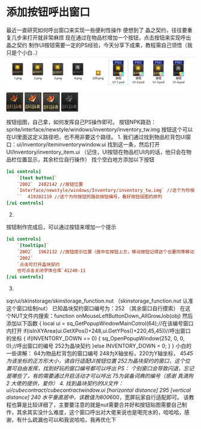 # 添加按钮呼出窗口

最近一直研究如何呼出窗口来实现一些便利性操作
便想到了 晶之契约，往往要重复几步来打开就非常麻烦
现在通过在物品栏增加一个按钮，点击按钮来实现呼出晶之契约
制作UI按钮需要一定的PS经验，今天分享下成果，教程需自己领悟（我只是个小白..）
![Img](./FILES/添加按钮呼出窗口.md/img-20240514211950.png)
![Img](./FILES/添加按钮呼出窗口.md/img-20240514212000.png)
![Img](./FILES/添加按钮呼出窗口.md/img-20240514212004.png)
![Img](./FILES/添加按钮呼出窗口.md/img-20240514212008.png)
![Img](./FILES/添加按钮呼出窗口.md/img-20240514212012.png)


按钮组图，自己拿，如何发挥自己PS操作即可。
按钮NPK路劲：sprite/interface/newstyle/windows/inventory/inventory_tw.img
按钮这个可以在UI里面这定义路径吧，也不用非要这个路径。
1.
我们通过找到物品栏背包UI窗口：ui/inventory/iteminventorywindow.ui
找到这一条，然后打开UI/Inventory/inventory_item.ui
（记住，UI按钮在物品栏UI内的话，他只会在物品栏位置显示，其余栏位自行操作）
找个空白地方添加以下按钮
```ini
[ui controls]
    `[text button]`
    `2002`  2482142 //按钮位置
    `Interface/newstyle/windows/Inventory/inventory_tw.img` //这个为你按钮的路劲
    ``  419202119 //这个为你按钮的路劲按钮编号，看好按钮组图的排列
[/ui controls]
```
2.
按钮制作完成后，可以通过按钮来增加一个提示
```ini
[ui controls]
    `[tooltips]`
    `2002`  1962132 //按钮提示位置（居中在按钮上方，移动按钮记得这个也要同等移动）
    `2002`
    `点击可打开晶块契约
    也可点击关闭字体仓库`41240-11
[/ui controls]
```
3.
sqr/ui/skinstorage/skinstorage_function.nut
（skinstorage_function.nut 认准这个窗口绘制nut）
已知晶块契约窗口编号为：252 （其余窗口自行摸索）
在这个NUT文件内搜索：function onMouseLeftButtonDown_AllGrowJob(obj)
然后添加以下函数
{
local ui = sq_GetPopupWindowMainCotrol(64);//在该编号窗口内打开
if(isInXYArea(ui.GetXPos()+248,ui.GetYPos()+220,45,45))//呼出窗口的坐标
{
if(INVENTORY_DOWN == 0)
{
sq_OpenPopupWindow(252, 0, 0, 0);//呼出窗口的编号 252为晶块契约
}else
INVENTORY_DOWN = 0;
}
}
小白的一些讲解：
64为物品栏背包的窗口编号
248为X轴坐标，220为Y轴坐标， 45*45为该坐标的正方形大小，请自行适配UI按钮位置
252为晶块契约的窗口，这个位置可自由发挥，找到好玩的窗口编号都可以呼出
PS： 个别窗口会导致闪退，忘记是哪些了，有的需要通过开启活动才可以呼出
75为装备词典的编号（感谢 真滴狗2 大佬的提供，爱你）
4.
找到晶块契约的UI文件：ui/cubecontract/cubecontractwindow.ui
[horizontal distance]
295
[vertical distance]
240
水平垂直居中，该数值为800*600，宽屏玩家自行适配即可。
该教程也算是比较详细了，主要要注意的就是nut需要合并好和按钮贴图需要自己制作，其余其实没什么难度，这个窗口呼出对大佬来说也是喝完水的，哈哈哈，感谢，有什么疏漏也可以和我说哈哈，我再优化下